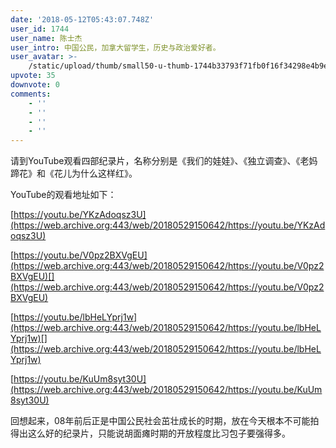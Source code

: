```yaml
---
date: '2018-05-12T05:43:07.748Z'
user_id: 1744
user_name: 陈士杰
user_intro: 中国公民，加拿大留学生，历史与政治爱好者。
user_avatar: >-
    /static/upload/thumb/small50-u-thumb-1744b33793f71fb0f16f34298e4b9ea5b3029c60d1bc.png
upvote: 35
downvote: 0
comments:
    - ''
    - ''
    - ''
    - ''
---
```


请到YouTube观看四部纪录片，名称分别是《我们的娃娃》、《独立调查》、《老妈蹄花》和《花儿为什么这样红》。

YouTube的观看地址如下：

[https://youtu.be/YKzAdoqsz3U](https://web.archive.org:443/web/20180529150642/https://youtu.be/YKzAdoqsz3U)  

[https://youtu.be/V0pz2BXVgEU](https://web.archive.org:443/web/20180529150642/https://youtu.be/V0pz2BXVgEU)[](https://web.archive.org:443/web/20180529150642/https://youtu.be/V0pz2BXVgEU)

[https://youtu.be/lbHeLYprj1w](https://web.archive.org:443/web/20180529150642/https://youtu.be/lbHeLYprj1w)[](https://web.archive.org:443/web/20180529150642/https://youtu.be/lbHeLYprj1w)

[https://youtu.be/KuUm8syt30U](https://web.archive.org:443/web/20180529150642/https://youtu.be/KuUm8syt30U)  

回想起来，08年前后正是中国公民社会茁壮成长的时期，放在今天根本不可能拍得出这么好的纪录片，只能说胡面瘫时期的开放程度比习包子要强得多。
